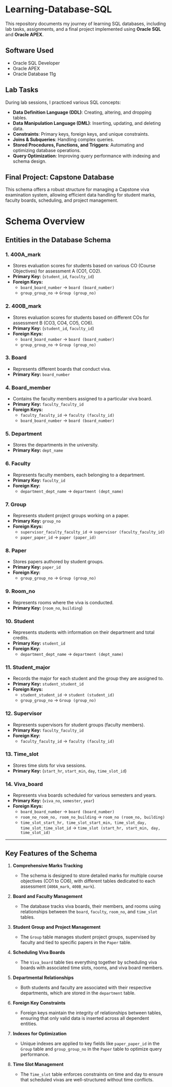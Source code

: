 # Learning-Database-SQL

This repository documents my journey of learning SQL databases, including lab tasks, assignments, and a final project implemented using **Oracle SQL** and **Oracle APEX**.

## Software Used
- Oracle SQL Developer
- Oracle APEX
- Oracle Database 11g

## Lab Tasks
During lab sessions, I practiced various SQL concepts:
- **Data Definition Language (DDL)**: Creating, altering, and dropping tables.
- **Data Manipulation Language (DML)**: Inserting, updating, and deleting data.
- **Constraints**: Primary keys, foreign keys, and unique constraints.
- **Joins & Subqueries**: Handling complex queries.
- **Stored Procedures, Functions, and Triggers**: Automating and optimizing database operations.
- **Query Optimization**: Improving query performance with indexing and schema design.

## Final Project: Capstone Database

This schema offers a robust structure for managing a Capstone viva examination system, allowing efficient data handling for student marks, faculty boards, scheduling, and project management.


# Schema Overview

## Entities in the Database Schema

### 1. **400A_mark**
- Stores evaluation scores for students based on various CO (Course Objectives) for assessment A (CO1, CO2).
- **Primary Key:** (`student_id`, `faculty_id`)
- **Foreign Keys:**
  - `board_board_number` → `board (board_number)`
  - `group_group_no` → `Group (group_no)`

### 2. **400B_mark**
- Stores evaluation scores for students based on different COs for assessment B (CO3, CO4, CO5, CO6).
- **Primary Key:** (`student_id`, `faculty_id`)
- **Foreign Keys:**
  - `board_board_number` → `board (board_number)`
  - `group_group_no` → `Group (group_no)`

### 3. **Board**
- Represents different boards that conduct viva.
- **Primary Key:** `board_number`

### 4. **Board_member**
- Contains the faculty members assigned to a particular viva board.
- **Primary Key:** `faculty_faculty_id`
- **Foreign Keys:**
  - `faculty_faculty_id` → `faculty (faculty_id)`
  - `board_board_number` → `board (board_number)`

### 5. **Department**
- Stores the departments in the university.
- **Primary Key:** `dept_name`

### 6. **Faculty**
- Represents faculty members, each belonging to a department.
- **Primary Key:** `faculty_id`
- **Foreign Key:**
  - `department_dept_name` → `department (dept_name)`

### 7. **Group**
- Represents student project groups working on a paper.
- **Primary Key:** `group_no`
- **Foreign Keys:**
  - `supervisor_faculty_faculty_id` → `supervisor (faculty_faculty_id)`
  - `paper_paper_id` → `paper (paper_id)`

### 8. **Paper**
- Stores papers authored by student groups.
- **Primary Key:** `paper_id`
- **Foreign Key:**
  - `group_group_no` → `Group (group_no)`

### 9. **Room_no**
- Represents rooms where the viva is conducted.
- **Primary Key:** (`room_no`, `building`)

### 10. **Student**
- Represents students with information on their department and total credits.
- **Primary Key:** `student_id`
- **Foreign Key:**
  - `department_dept_name` → `department (dept_name)`

### 11. **Student_major**
- Records the major for each student and the group they are assigned to.
- **Primary Key:** `student_student_id`
- **Foreign Keys:**
  - `student_student_id` → `student (student_id)`
  - `group_group_no` → `Group (group_no)`

### 12. **Supervisor**
- Represents supervisors for student groups (faculty members).
- **Primary Key:** `faculty_faculty_id`
- **Foreign Key:**
  - `faculty_faculty_id` → `faculty (faculty_id)`

### 13. **Time_slot**
- Stores time slots for viva sessions.
- **Primary Key:** (`start_hr`, `start_min`, `day`, `time_slot_id`)

### 14. **Viva_board**
- Represents viva boards scheduled for various semesters and years.
- **Primary Key:** (`viva_no`, `semester`, `year`)
- **Foreign Keys:**
  - `board_board_number` → `board (board_number)`
  - `room_no_room_no, room_no_building` → `room_no (room_no, building)`
  - `time_slot_start_hr, time_slot_start_min, time_slot_day, time_slot_time_slot_id` → `time_slot (start_hr, start_min, day, time_slot_id)`

---

## Key Features of the Schema

1. **Comprehensive Marks Tracking**
   - The schema is designed to store detailed marks for multiple course objectives (CO1 to CO6), with different tables dedicated to each assessment (`400A_mark`, `400B_mark`).

2. **Board and Faculty Management**
   - The database tracks viva boards, their members, and rooms using relationships between the `board`, `faculty`, `room_no`, and `time_slot` tables.

3. **Student Group and Project Management**
   - The `Group` table manages student project groups, supervised by faculty and tied to specific papers in the `Paper` table.

4. **Scheduling Viva Boards**
   - The `Viva_board` table ties everything together by scheduling viva boards with associated time slots, rooms, and viva board members.

5. **Departmental Relationships**
   - Both students and faculty are associated with their respective departments, which are stored in the `department` table.

6. **Foreign Key Constraints**
   - Foreign keys maintain the integrity of relationships between tables, ensuring that only valid data is inserted across all dependent entities.

7. **Indexes for Optimization**
   - Unique indexes are applied to key fields like `paper_paper_id` in the `Group` table and `group_group_no` in the `Paper` table to optimize query performance.

8. **Time Slot Management**
   - The `Time_slot` table enforces constraints on time and day to ensure that scheduled vivas are well-structured without time conflicts.


